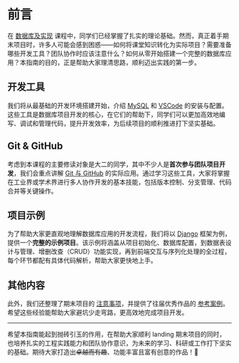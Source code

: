 # 前言  

在 [数据库及实现](https://elearning.fudan.edu.cn/courses/88334) 课程中，同学们已经掌握了扎实的理论基础。然而，真正着手期末项目时，许多人可能会感到困惑——如何将课堂知识转化为实际项目？需要准备哪些开发工具？团队协作时应该注意什么？如何从零开始搭建一个完整的数据库应用？本指南的目的，正是帮助大家理清思路，顺利迈出实践的第一步。  

## 开发工具
我们将从最基础的开发环境搭建开始，介绍 [MySQL](./tools/mysql.md) 和 [VSCode](./tools/vscode.md) 的安装与配置。这些工具是数据库项目开发的核心，在它们的帮助下，同学们可以更加高效地编写、调试和管理代码，提升开发效率，为后续项目的顺利推进打下坚实基础。

## Git & GitHub  
考虑到本课程的主要修读对象是大二的同学，其中不少人是**首次参与团队项目开发**，我们会重点讲解 [Git 与 GitHub](./tools/git-and-github.md) 的实际应用。通过学习这些工具，大家将掌握在工业界或学术界进行多人协作开发的基本技能，包括版本控制、分支管理、代码合并等关键操作。  

## 项目示例  
为了帮助大家更直观地理解数据库应用的开发流程，我们将以 [Django](https://www.djangoproject.com/) 框架为例，提供一个**完整的示例项目**。该示例将涵盖从项目初始化、数据库配置，到数据表设计与管理、增删改查（CRUD）功能实现，再到前端交互与序列化处理的全过程，每个环节都配有具体代码解析，帮助大家更快地上手。  

## 其他内容  
此外，我们还整理了期末项目的 [注意事项](./caution.md)，并提供了往届优秀作品的 [参考案例](./templates.md)。希望这些经验能帮助大家避坑少走弯路，更高效地完成项目开发。  

---

希望本指南能起到抛砖引玉的作用，在帮助大家顺利 landing 期末项目的同时，也培养扎实的工程实践能力和团队协作意识，为未来的学习、科研或工作打下坚实的基础。期待大家打造出~~卓越而有趣~~、功能丰富且富有创意的作品！🚀
